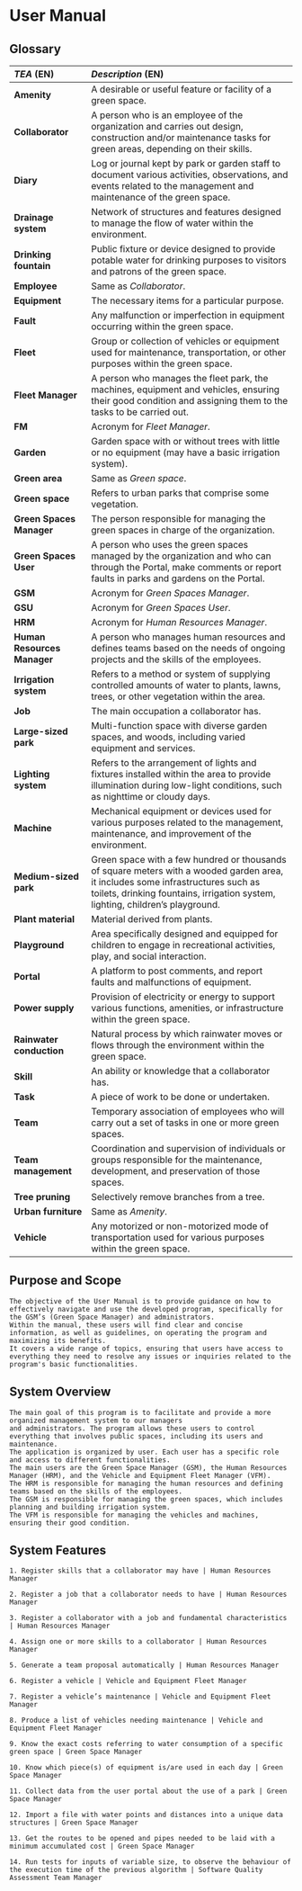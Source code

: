 
# User Manual

## Glossary
| **_TEA_** (EN)              | **_Description_** (EN)                                                                                                                                                                                            |                                       
|:----------------------------|:------------------------------------------------------------------------------------------------------------------------------------------------------------------------------------------------------------------|
| **Amenity**                 | A desirable or useful feature or facility of a green space.                                                                                                                                                       |
| **Collaborator**            | A person who is an employee of the organization and carries out design, construction and/or maintenance tasks for green areas, depending on their skills.                                                         |
| **Diary**                   | Log or journal kept by park or garden staff to document various activities, observations, and events related to the management and maintenance of the green space.                                                |
| **Drainage system**         | Network of structures and features designed to manage the flow of water within the environment.                                                                                                                   |
| **Drinking fountain**       | Public fixture or device designed to provide potable water for drinking purposes to visitors and patrons of the green space.                                                                                      |
| **Employee**                | Same as _Collaborator_.                                                                                                                                                                                           |
| **Equipment**               | The necessary items for a particular purpose.                                                                                                                                                                     |
| **Fault**                   | Any malfunction or imperfection in equipment occurring within the green space.                                                                                                                                    |
| **Fleet**                   | Group or collection of vehicles or equipment used for maintenance, transportation, or other purposes within the green space.                                                                                      |
| **Fleet Manager**           | A person who manages the fleet park, the machines, equipment and vehicles, ensuring their good condition and assigning them to the tasks to be carried out.                                                       |
| **FM**                      | Acronym for _Fleet Manager_.                                                                                                                                                                                      |
| **Garden**                  | Garden space with or without trees with little or no equipment (may have a basic irrigation system).                                                                                                              |
| **Green area**              | Same as _Green space_.                                                                                                                                                                                            |
| **Green space**             | Refers to urban parks that comprise some vegetation.                                                                                                                                                              |
| **Green Spaces Manager**    | The person responsible for managing the green spaces in charge of the organization.                                                                                                                               |
| **Green Spaces User**       | A person who uses the green spaces managed by the organization and who can through the Portal, make comments or report faults in parks and gardens on the Portal.                                                 |
| **GSM**                     | Acronym for _Green Spaces Manager_.                                                                                                                                                                               |
| **GSU**                     | Acronym for _Green Spaces User_.                                                                                                                                                                                  |
| **HRM**                     | Acronym for _Human Resources Manager_.                                                                                                                                                                            |
| **Human Resources Manager** | A person who manages human resources and defines teams based on the needs of ongoing projects and the skills of the employees.                                                                                    |
| **Irrigation system**       | Refers to a method or system of supplying controlled amounts of water to plants, lawns, trees, or other vegetation within the area.                                                                               |
| **Job**                     | The main occupation a collaborator has.                                                                                                                                                                           |
| **Large-sized park**        | Multi-function space with diverse garden spaces, and woods, including varied equipment and services.                                                                                                              |
| **Lighting system**         | Refers to the arrangement of lights and fixtures installed within the area to provide illumination during low-light conditions, such as nighttime or cloudy days.                                                 |
| **Machine**                 | Mechanical equipment or devices used for various purposes related to the management, maintenance, and improvement of the environment.                                                                             |
| **Medium-sized park**       | Green space with a few hundred or thousands of square meters with a wooded garden area, it includes some infrastructures such as toilets, drinking fountains, irrigation system, lighting, children’s playground. |
| **Plant material**          | Material derived from plants.                                                                                                                                                                                     |
| **Playground**              | Area specifically designed and equipped for children to engage in recreational activities, play, and social interaction.                                                                                          |
| **Portal**                  | A platform to post comments, and report faults and malfunctions of equipment.                                                                                                                                     |
| **Power supply**            | Provision of electricity or energy to support various functions, amenities, or infrastructure within the green space.                                                                                             |
| **Rainwater conduction**    | Natural process by which rainwater moves or flows through the environment within the green space.                                                                                                                 |
| **Skill**                   | An ability or knowledge that a collaborator has.                                                                                                                                                                  |
| **Task**                    | A piece of work to be done or undertaken.                                                                                                                                                                         |
| **Team**                    | Temporary association of employees who will carry out a set of tasks in one or more green spaces.                                                                                                                 |
| **Team management**         | Coordination and supervision of individuals or groups responsible for the maintenance, development, and preservation of those spaces.                                                                             |
| **Tree pruning**            | Selectively remove branches from a tree.                                                                                                                                                                          |
| **Urban furniture**         | Same as _Amenity_.                                                                                                                                                                                                |
| **Vehicle**                 | Any motorized or non-motorized mode of transportation used for various purposes within the green space.                                                                                                           |



## Purpose and Scope

    The objective of the User Manual is to provide guidance on how to effectively navigate and use the developed program, specifically for the GSM’s (Green Space Manager) and administrators.
    Within the manual, these users will find clear and concise information, as well as guidelines, on operating the program and maximizing its benefits.
    It covers a wide range of topics, ensuring that users have access to everything they need to resolve any issues or inquiries related to the program's basic functionalities.


## System Overview

    The main goal of this program is to facilitate and provide a more organized management system to our managers 
    and administrators. The program allows these users to control everything that involves public spaces, including its users and maintenance.
    The application is organized by user. Each user has a specific role and access to different functionalities.
    The main users are the Green Space Manager (GSM), the Human Resources Manager (HRM), and the Vehicle and Equipment Fleet Manager (VFM).
    The HRM is responsible for managing the human resources and defining teams based on the skills of the employees.
    The GSM is responsible for managing the green spaces, which includes planning and building irrigation system.
    The VFM is responsible for managing the vehicles and machines, ensuring their good condition.


## System Features

    1. Register skills that a collaborator may have | Human Resources Manager

    2. Register a job that a collaborator needs to have | Human Resources Manager

    3. Register a collaborator with a job and fundamental characteristics | Human Resources Manager

    4. Assign one or more skills to a collaborator | Human Resources Manager

    5. Generate a team proposal automatically | Human Resources Manager

    6. Register a vehicle | Vehicle and Equipment Fleet Manager

    7. Register a vehicle’s maintenance | Vehicle and Equipment Fleet Manager

    8. Produce a list of vehicles needing maintenance | Vehicle and Equipment Fleet Manager

    9. Know the exact costs referring to water consumption of a specific green space | Green Space Manager

    10. Know which piece(s) of equipment is/are used in each day | Green Space Manager

    11. Collect data from the user portal about the use of a park | Green Space Manager

    12. Import a file with water points and distances into a unique data structures | Green Space Manager

    13. Get the routes to be opened and pipes needed to be laid with a minimum accumulated cost | Green Space Manager

    14. Run tests for inputs of variable size, to observe the behaviour of the execution time of the previous algorithm | Software Quality Assessment Team Manager

